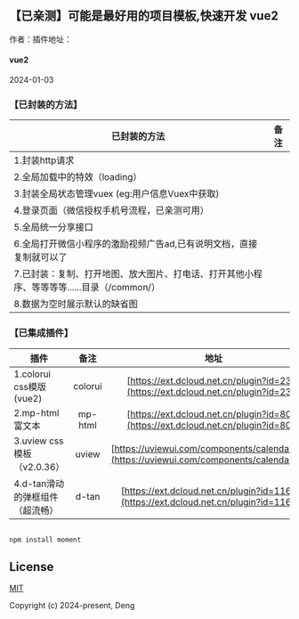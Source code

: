 ## 【已亲测】可能是最好用的项目模板,快速开发 vue2



作者：插件地址：

[](https://ext.dcloud.net.cn/publisher?id=117346)

#### vue2

2024-01-03


### 【已封装的方法】

| 已封装的方法       | 备注   |
| --------   |:----:  |
| 1.封装http请求    |  |   
| 2.全局加载中的特效（loading） |  |  
| 3.封装全局状态管理vuex (eg:用户信息Vuex中获取) |  |  
| 4.登录页面（微信授权手机号流程，已亲测可用） |  |  
| 5.全局统一分享接口 |  |  
| 6.全局打开微信小程序的激励视频广告ad,已有说明文档，直接复制就可以了 |  |  
| 7.已封装：复制、打开地图、放大图片、打电话、打开其他小程序、等等等等......目录（/common/） |  |  
| 8.数据为空时展示默认的缺省图 |  |  


### 【已集成插件】



| 插件       | 备注   |地址    |
| --------   |:----:  |:----:  |
| 1.colorui css模版(vue2)    | colorui |[https://ext.dcloud.net.cn/plugin?id=239](https://ext.dcloud.net.cn/plugin?id=239)  |   
| 2.mp-html富文本     | mp-html | [https://ext.dcloud.net.cn/plugin?id=805](https://ext.dcloud.net.cn/plugin?id=805) | 
| 3.uview css模板（v2.0.36）   | uview | [https://uviewui.com/components/calendar.html](https://uviewui.com/components/calendar.html) | 
| 4.d-tan滑动的弹框组件（超流畅）    | d-tan |    [https://ext.dcloud.net.cn/plugin?id=11663](https://ext.dcloud.net.cn/plugin?id=11663)     |




````

npm install moment

````

## License

[MIT](https://opensource.org/licenses/MIT)

Copyright (c) 2024-present, Deng